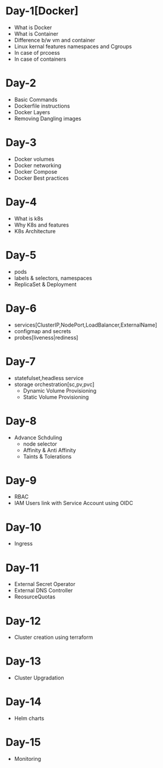 # Day-1[Docker]
- What is Docker
- What is Container
- Difference b/w vm and container
- Linux kernal features namespaces and Cgroups
- In case of prcoess
- In case of containers
# Day-2
- Basic Commands
- Dockerfile instructions
- Docker Layers
- Removing Dangling images
# Day-3
- Docker volumes 
- Docker networking
- Docker Compose
- Docker Best practices
# Day-4
- What is k8s
- Why K8s and features
- K8s Architecture
# Day-5
- pods
- labels & selectors, namespaces
- ReplicaSet & Deployment
# Day-6
- services[ClusterIP,NodePort,LoadBalancer,ExternalName]
- configmap and secrets
- probes[liveness|rediness]
# Day-7
- statefulset,headless service
- storage orchestration[sc,pv,pvc]
  - Dynamic Volume Provisioning
  - Static  Volume Provisioning
# Day-8
- Advance Schduling
  - node selector
  - Affinity & Anti Affinity
  - Taints & Tolerations
# Day-9
- RBAC
- IAM Users link with Service Account using OIDC
# Day-10
- Ingress
# Day-11
- External Secret Operator
- External DNS Controller
- ReosurceQuotas
# Day-12
- Cluster creation using terraform
# Day-13
- Cluster Upgradation
# Day-14
- Helm charts
# Day-15
- Monitoring




